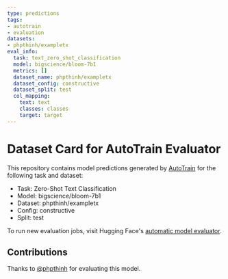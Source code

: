 ```yaml
---
type: predictions
tags:
- autotrain
- evaluation
datasets:
- phpthinh/exampletx
eval_info:
  task: text_zero_shot_classification
  model: bigscience/bloom-7b1
  metrics: []
  dataset_name: phpthinh/exampletx
  dataset_config: constructive
  dataset_split: test
  col_mapping:
    text: text
    classes: classes
    target: target
---
```

# Dataset Card for AutoTrain Evaluator

This repository contains model predictions generated by [AutoTrain](https://huggingface.co/autotrain) for the following task and dataset:

* Task: Zero-Shot Text Classification
* Model: bigscience/bloom-7b1
* Dataset: phpthinh/exampletx
* Config: constructive
* Split: test

To run new evaluation jobs, visit Hugging Face's [automatic model evaluator](https://huggingface.co/spaces/autoevaluate/model-evaluator).

## Contributions

Thanks to [@phpthinh](https://huggingface.co/phpthinh) for evaluating this model.
